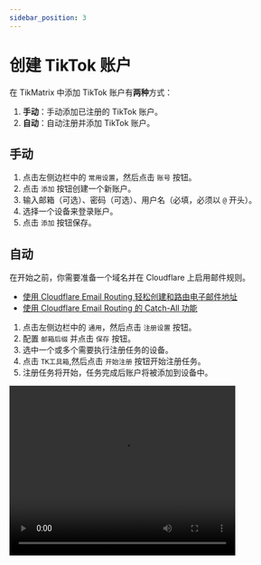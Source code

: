 ```yaml
---
sidebar_position: 3
---
```


# 创建 TikTok 账户

在 TikMatrix 中添加 TikTok 账户有**两种**方式：

1. **手动**：手动添加已注册的 TikTok 账户。
2. **自动**：自动注册并添加 TikTok 账户。

## 手动

1. 点击左侧边栏中的 `常用设置`，然后点击 `账号` 按钮。
2. 点击 `添加` 按钮创建一个新账户。
3. 输入邮箱（可选）、密码（可选）、用户名（必填，必须以 `@` 开头）。
4. 选择一个设备来登录账户。
5. 点击 `添加` 按钮保存。

## 自动

在开始之前，你需要准备一个域名并在 Cloudflare 上启用邮件规则。

- [使用 Cloudflare Email Routing 轻松创建和路由电子邮件地址](https://blog.cloudflare.com/introducing-email-routing/)
- [使用 Cloudflare Email Routing 的 Catch-All 功能](https://developers.cloudflare.com/email-routing/setup/email-routing-addresses/#catch-all-address)

1. 点击左侧边栏中的 `通用`，然后点击 `注册设置` 按钮。
2. 配置 `邮箱后缀` 并点击 `保存` 按钮。
3. 选中一个或多个需要执行注册任务的设备。
4. 点击 `TK工具箱`,然后点击 `开始注册` 按钮开始注册任务。
5. 注册任务将开始，任务完成后账户将被添加到设备中。

<video src="https://r2.tikmatrix.com/register-0506.mp4" controls width="400" height="300"></video>
